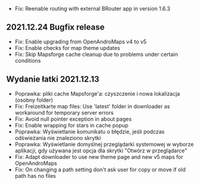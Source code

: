 - Fix: Reenable routing with external BRouter app in version 1.6.3

## 2021.12.24 Bugfix release

- Fix: Enable upgrading from OpenAndroMaps v4 to v5
- Fix: Enable checks for map theme updates
- Fix: Skip Mapsforge cache cleanup due to problems under certain conditions

## Wydanie łatki 2021.12.13

- Poprawka: pliki cache Mapsforge'a: czyszczenie i nowa lokalizacja (osobny folder)
- Fix: Freizeitkarte map files: Use 'latest' folder in downloader as workaround for temporary server errors
- Fix: Avoid null pointer exception in about pages
- Fix: Enable wrapping for stars in cache popup
- Poprawka: Wyświetlanie komunikatu o błędzie, jeśli podczas odświeżania nie znaleziono skrytki
- Poprawka: Wyświetlanie domyślnej przeglądarki systemowej w wyborze aplikacji, gdy używana jest opcja dla skrytki "Otwórz w przeglądarce"
- Fix: Adapt downloader to use new theme page and new v5 maps for OpenAndroMaps
- Fix: On changing a path setting don't ask user for copy or move if old path has no files
